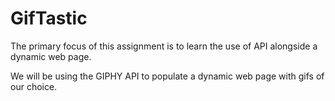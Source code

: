 # GifTastic
The primary focus of this assignment is to learn the use of API alongside a dynamic web page.

We will be using the GIPHY API to populate a dynamic web page with gifs of our choice.
